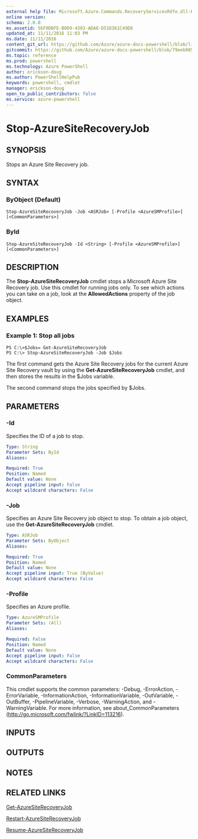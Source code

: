 ```yaml
---
external help file: Microsoft.Azure.Commands.RecoveryServicesRdfe.dll-Help.xml
online version: 
schema: 2.0.0
ms.assetid: 56F0DBFE-B0D9-4303-ADA8-D51D361C49D8
updated_at: 11/11/2016 11:03 PM
ms.date: 11/11/2016
content_git_url: https://github.com/Azure/azure-docs-powershell/blob/live/azureps-cmdlets-docs/ServiceManagement/Azure.SiteRecovery/v1.6.1/Stop-AzureSiteRecoveryJob.md
gitcommit: https://github.com/Azure/azure-docs-powershell/blob/79eeb985ea480979357fb4695832a0c3d29a48bf/azureps-cmdlets-docs/ServiceManagement/Azure.SiteRecovery/v1.6.1/Stop-AzureSiteRecoveryJob.md
ms.topic: reference
ms.prod: powershell
ms.technology: Azure PowerShell
author: erickson-doug
ms.author: PowerShellHelpPub
keywords: powershell, cmdlet
manager: erickson-doug
open_to_public_contributors: false
ms.service: azure-powershell
---
```


# Stop-AzureSiteRecoveryJob

## SYNOPSIS
Stops an Azure Site Recovery job.

## SYNTAX

### ByObject (Default)
```
Stop-AzureSiteRecoveryJob -Job <ASRJob> [-Profile <AzureSMProfile>] [<CommonParameters>]
```

### ById
```
Stop-AzureSiteRecoveryJob -Id <String> [-Profile <AzureSMProfile>] [<CommonParameters>]
```

## DESCRIPTION
The **Stop-AzureSiteRecoveryJob** cmdlet stops a Microsoft Azure Site Recovery job.
Use this cmdlet for running jobs only.
To see which actions you can take on a job, look at the **AllowedActions** property of the job object.

## EXAMPLES

### Example 1: Stop all jobs
```
PS C:\>$Jobs= Get-AzureSiteRecoveryJob 
PS C:\> Stop-AzureSiteRecoveryJob -Job $Jobs
```

The first command gets the Azure Site Recovery jobs for the current Azure Site Recovery vault by using the **Get-AzureSiteRecoveryJob** cmdlet, and then stores the results in the $Jobs variable.

The second command stops the jobs specified by $Jobs.

## PARAMETERS

### -Id
Specifies the ID of a job to stop.

```yaml
Type: String
Parameter Sets: ById
Aliases: 

Required: True
Position: Named
Default value: None
Accept pipeline input: False
Accept wildcard characters: False
```

### -Job
Specifies an Azure Site Recovery job object to stop.
To obtain a job object, use the **Get-AzureSiteRecoveryJob** cmdlet.

```yaml
Type: ASRJob
Parameter Sets: ByObject
Aliases: 

Required: True
Position: Named
Default value: None
Accept pipeline input: True (ByValue)
Accept wildcard characters: False
```

### -Profile
Specifies an Azure profile.

```yaml
Type: AzureSMProfile
Parameter Sets: (All)
Aliases: 

Required: False
Position: Named
Default value: None
Accept pipeline input: False
Accept wildcard characters: False
```

### CommonParameters
This cmdlet supports the common parameters: -Debug, -ErrorAction, -ErrorVariable, -InformationAction, -InformationVariable, -OutVariable, -OutBuffer, -PipelineVariable, -Verbose, -WarningAction, and -WarningVariable. For more information, see about_CommonParameters (http://go.microsoft.com/fwlink/?LinkID=113216).

## INPUTS

## OUTPUTS

## NOTES

## RELATED LINKS

[Get-AzureSiteRecoveryJob](xref:ServiceManagement/Azure.SiteRecovery/v1.6.1/Get-AzureSiteRecoveryJob.md)

[Restart-AzureSiteRecoveryJob](xref:ServiceManagement/Azure.SiteRecovery/v1.6.1/Restart-AzureSiteRecoveryJob.md)

[Resume-AzureSiteRecoveryJob](xref:ServiceManagement/Azure.SiteRecovery/v1.6.1/Resume-AzureSiteRecoveryJob.md)


